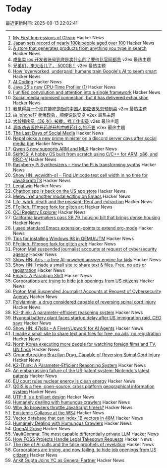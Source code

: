 # Today

最近更新时间: 2025-09-13 22:02:41

--- 
1. [My First Impressions of Gleam](https://mtlynch.io/notes/gleam-first-impressions/) Hacker News
2. [Japan sets record of nearly 100k people aged over 100](https://www.bbc.com/news/articles/cd07nljlyv0o) Hacker News
3. [A store that generates products from anything you type in search](https://anycrap.shop/) Hacker News
4. [咸鱼卖 ios 开发者账号到底是卖什么的？要价比官网都贵](https://www.v2ex.com/t/1158950) v2ex 最热主题
5. [兄弟们，来大活儿了， 500GB！](https://www.v2ex.com/t/1158928) v2ex 最热主题
6. [How 'overworked, underpaid' humans train Google's AI to seem smart](https://www.theguardian.com/technology/2025/sep/11/google-gemini-ai-training-humans) Hacker News
7. [AI Coding](https://geohot.github.io//blog/jekyll/update/2025/09/12/ai-coding.html) Hacker News
8. [Java 25's new CPU-Time Profiler (1)](https://mostlynerdless.de/blog/2025/06/11/java-25s-new-cpu-time-profiler-1/) Hacker News
9. [I unified convolution and attention into a single framework](https://zenodo.org/records/17103133) Hacker News
10. [Social media promised connection, but it has delivered exhaustion](https://www.noemamag.com/the-last-days-of-social-media/) Hacker News
11. [我觉得每一个现在能吃饱饭的中国人都应该感恩预制菜](https://www.v2ex.com/t/1158968) v2ex 最热主题
12. [由 iphone17 卖爆现象，顺便说说安卓](https://www.v2ex.com/t/1158934) v2ex 最热主题
13. [大龄程序员（36 岁）被裁，找工作实录](https://www.v2ex.com/t/1158933) v2ex 最热主题
14. [我听劝去医院开药说开的中成药什么的不要](https://www.v2ex.com/t/1158921) v2ex 最热主题
15. [The Last Days of Social Media](https://www.noemamag.com/the-last-days-of-social-media/) Hacker News
16. [Nepal picks a new prime minister on a discord server days after social media ban](https://www.nytimes.com/2025/09/11/world/asia/nepal-protest-genz-discord.html) Hacker News
17. [Qwen 3 now supports ARM and MLX](https://www.alizila.com/qwen-ecosystem-expands-rapidly-accelerating-ai-adoption-across-industries/) Hacker News
18. [SkiftOS: A hobby OS built from scratch using C/C++ for ARM, x86, and RISC-V](https://skiftos.org) Hacker News
19. [Raspberry Pi Synthesizers – How the Pi is transforming synths](https://www.gearnews.com/raspberry-pi-synthesizers-how-the-pi-is-transforming-synths/) Hacker News
20. [Show HN: wcwidth-o1 – Find Unicode text cell width in no time for JavaScript/TS](https://github.com/dawsonhuang0/Wcwidth-O1) Hacker News
21. [Legal win](https://ma.tt/2025/09/legal-win/) Hacker News
22. [Chatbox app is back on the US app store](https://github.com/chatboxai/chatbox/issues/2644) Hacker News
23. [Meow: Yet another modal editing on Emacs](https://github.com/meow-edit/meow) Hacker News
24. [Life, work, death and the peasant: Rent and extraction](https://acoup.blog/2025/09/12/collections-life-work-death-and-the-peasant-part-ivc-rent-and-extraction/) Hacker News
25. [FFglitch, FFmpeg fork for glitch art](https://ffglitch.org/gallery/) Hacker News
26. [OCI Registry Explorer](https://oci.dag.dev/) Hacker News
27. [California lawmakers pass SB 79, housing bill that brings dense housing](https://www.latimes.com/california/story/2025-09-12/california-lawmakers-pass-sb-79-housing-bill-that-brings-dense-housing-to-transit-hubs) Hacker News
28. [I used standard Emacs extension-points to extend org-mode](https://edoput.it/2025/04/16/emacs-paradigm-shift.html) Hacker News
29. [Tips for installing Windows 98 in QEMU/UTM](https://sporks.space/2025/08/28/tips-for-installing-windows-98-in-qemu-utm/) Hacker News
30. [FFglitch, FFmpeg fork for glitch arch](https://ffglitch.org/gallery/) Hacker News
31. [Proton Mail suspended journalist accounts at request of cybersecurity agency](https://theintercept.com/2025/09/12/proton-mail-journalist-accounts-suspended/) Hacker News
32. [Show HN: Aris – a free AI-powered answer engine for kids](https://www.aris.chat) Hacker News
33. [Show HN: I made a small site to share text & files. Free, no ads or registration](https://www.dum.pt/) Hacker News
34. [Emacs: A Paradigm Shift](https://edoput.it/2025/04/16/emacs-paradigm-shift.html) Hacker News
35. [Corporations are trying to hide job openings from US citizens](https://thehill.com/opinion/finance/5498346-corporate-america-has-been-trying-to-hide-job-openings-now-it-is-failing/) Hacker News
36. [Proton Mail Suspended Journalist Accounts at Request of Cybersecurity Agency](https://theintercept.com/2025/09/12/proton-mail-journalist-accounts-suspended/) Hacker News
37. [Polylaminin, a drug considered capable of reversing spinal cord injury](https://www1.folha.uol.com.br/internacional/en/scienceandhealth/2025/09/groundbreaking-brazilian-drug-considered-capable-of-reversing-spinal-cord-injury-presented-in-sao-paulo.shtml) Hacker News
38. [K2-think: A parameter-efficient reasoning system](https://arxiv.org/abs/2509.07604) Hacker News
39. [Hyundai battery plant faces startup delay after US immigration raid, CEO says](https://www.japantimes.co.jp/business/2025/09/12/companies/hyundai-battery-plant-delay/) Hacker News
40. [Show HN: 47jobs – A Fiverr/Upwork for AI Agents](https://47jobs.xyz) Hacker News
41. [I made a small site to share text and files for free, no ads, no registration](https://www.dum.pt/) Hacker News
42. [North Korea executing more people for watching foreign films and TV, UN finds](https://www.bbc.com/news/articles/ckgqdz17ye3o) Hacker News
43. [Groundbreaking Brazilian Drug, Capable of Reversing Spinal Cord Injury](https://www1.folha.uol.com.br/internacional/en/scienceandhealth/2025/09/groundbreaking-brazilian-drug-considered-capable-of-reversing-spinal-cord-injury-presented-in-sao-paulo.shtml) Hacker News
44. [K2-Think: A Parameter-Efficient Reasoning System](https://arxiv.org/abs/2509.07604) Hacker News
45. [An embarrassing failure of the US patent system: Nintendo's latest patents](https://www.pcgamer.com/gaming-industry/an-embarrassing-failure-of-the-us-patent-system-videogame-ip-lawyer-says-nintendos-latest-patents-on-pokemon-mechanics-should-not-have-happened-full-stop/) Hacker News
46. [EU court rules nuclear energy is clean energy](https://www.weplanet.org/post/eu-court-rules-nuclear-energy-is-clean-energy) Hacker News
47. [QGIS is a free, open-source, cross platform geographical information system](https://github.com/qgis/QGIS) Hacker News
48. [UTF-8 is a brilliant design](https://iamvishnu.com/posts/utf8-is-brilliant-design) Hacker News
49. [Humanely dealing with humungus crawlers](https://flak.tedunangst.com/post/humanely-dealing-with-humungus-crawlers) Hacker News
50. [Why do browsers throttle JavaScript timers?](https://nolanlawson.com/2025/08/31/why-do-browsers-throttle-javascript-timers/) Hacker News
51. [Epistemic Collapse at the WSJ](https://www.math.columbia.edu/~woit/wordpress/?p=15206) Hacker News
52. [Vector database that can index 1B vectors in 48M](https://www.vectroid.com/blog/why-and-how-we-built-Vectroid) Hacker News
53. [Humanely Dealing with Humungus Crawlers](https://flak.tedunangst.com/post/humanely-dealing-with-humungus-crawlers) Hacker News
54. [OpenAI Grove](https://openai.com/index/openai-grove/) Hacker News
55. [VaultGemma: The most capable differentially private LLM](https://research.google/blog/vaultgemma-the-worlds-most-capable-differentially-private-llm/) Hacker News
56. [How FOSS Projects Handle Legal Takedown Requests](https://f-droid.org/2025/09/10/how-foss-projects-handle-legal-takedown-requests.html) Hacker News
57. [The rise of AI cults and the false prophets of revelation](https://wisewolfmedia.substack.com/p/the-rise-of-ai-cults-truth-terminal) Hacker News
58. [Corporations are trying, and now failing, to hide job openings from US citizens](https://thehill.com/opinion/finance/5498346-corporate-america-has-been-trying-to-hide-job-openings-now-it-is-failing/) Hacker News
59. [Ankit Gupta Joins YC as General Partner](https://www.ycombinator.com/blog/welcome-ankit/) Hacker News
